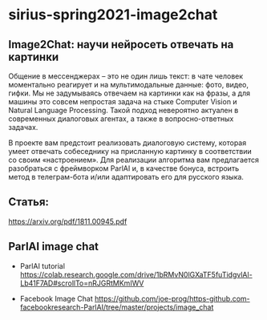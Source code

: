 # sirius-spring2021-image2chat


## Image2Chat: научи нейросеть отвечать на картинки
 
Общение в мессенджерах – это не один лишь текст: в чате человек моментально реагирует и на мультимодальные данные: фото, видео, гифки. Мы не задумываясь отвечаем на картинки как на фразы, а для машины это совсем непростая задача на стыке Computer Vision и Natural Language Processing. Такой подход невероятно актуален в современных диалоговых агентах, а также в вопросно-ответных задачах.
 
В проекте вам предстоит реализовать диалоговую систему, которая умеет отвечать собеседнику на присланную картинку в соответствии со своим «настроением». Для реализации алгоритма вам предлагается разобраться с фреймворком ParlAI и, в качестве бонуса, встроить метод в телеграм-бота и/или адаптировать его для русского языка.
 



## Статья: 
https://arxiv.org/pdf/1811.00945.pdf

## ParlAI image chat

* ParlAI tutorial https://colab.research.google.com/drive/1bRMvN0lGXaTF5fuTidgvlAl-Lb41F7AD#scrollTo=nRJGRtMKmIWV

* Facebook Image Chat https://github.com/joe-prog/https-github.com-facebookresearch-ParlAI/tree/master/projects/image_chat
